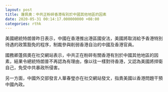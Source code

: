 ```yaml
---
layout: post
title: 蓬佩奧：中共正粉碎香港有別於中國其他地區的因素
date: 2020-05-31 00:14:17.000000000 +08:00
categories: rthk
---
```


美國總統特朗普昨日表示，中國在香港推出港區國安法，美國將取消給予香港特別待遇的政策豁免的程序，制裁參與削弱香港自治的中國及香港官員。

國務卿蓬佩奧在社交網站表示，中共正在粉碎有關香港有別於中國其他地區的因素，結果令總統特朗普不再認為有理由，像以往一樣對待香港，又認為美國將捍衛自己，免受中共暴政所侵害。

另一方面，中國外交部發言人華春瑩亦在社交網站發文，指責美國以香港問題干預中國內政。

